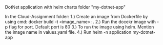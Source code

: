 DotNet application with helm charts folder "my-dotnet-app"

In the Cloud-Assignment folder:
1.) Create an image from Dockerfile by using cmd: docker build -t <image_name>:<tag> .
2.) Run the docekr image with -p flag for port. Default port is 80
3.) To run the image using helm. Mention the image name in values.yaml file.
4.) Run helm -n application my-dotnet-app
